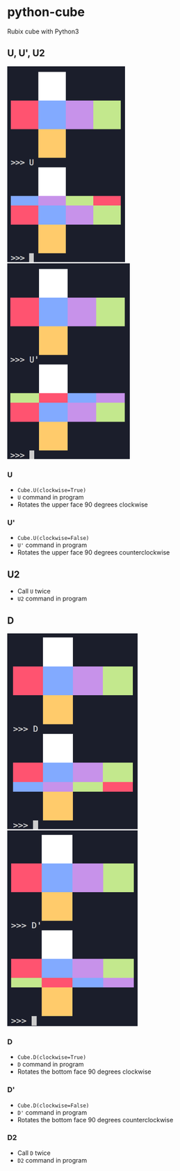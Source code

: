 # python-cube
Rubix cube with Python3

## U, U', U2
<img alt="U" src="./assets/U.png" height="450">
<img alt="U'" src="./assets/U'.png" height="450">

### U
- `Cube.U(clockwise=True)`
- `U` command in program
- Rotates the upper face 90 degrees clockwise

### U'
- `Cube.U(clockwise=False)`
- `U'` command in program
- Rotates the upper face 90 degrees counterclockwise

## U2
- Call `U` twice
- `U2` command in program

## D
<img alt="D" src="./assets/D.png" width="300" height="450">
<img alt="D'" src="./assets/D'.png" width="300" height="450">

### D
- `Cube.D(clockwise=True)`
- `D` command in program
- Rotates the bottom face 90 degrees clockwise

### D'
- `Cube.D(clockwise=False)`
- `D'` command in program
- Rotates the bottom face 90 degrees counterclockwise

### D2
- Call `D` twice
- `D2` command in program
